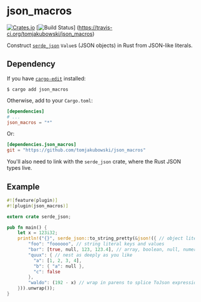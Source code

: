 # json_macros

[![Crates.io](https://img.shields.io/crates/v/json_macros.svg)](https://crates.io/crates/json_macros)
[![Build Status](https://travis-ci.org/tomjakubowski/json_macros.svg?branch=master)]
(https://travis-ci.org/tomjakubowski/json_macros)

Construct [`serde_json`](https://github.com/serde-rs/json) `Value`s
(JSON objects) in Rust from JSON-like literals.

## Dependency

If you have [`cargo-edit`](https://github.com/killercup/cargo-edit) installed:
```shell
$ cargo add json_macros
```

Otherwise, add to your `Cargo.toml`:
```toml
[dependencies]
# ...
json_macros = "*"
```

Or:
```toml
[dependencies.json_macros]
git = "https://github.com/tomjakubowski/json_macros"
```

You'll also need to link with the `serde_json` crate, where the Rust
JSON types live.

## Example

```rust
#![feature(plugin)]
#![plugin(json_macros)]

extern crate serde_json;

pub fn main() {
    let x = 123i32;
    println!("{}", serde_json::to_string_pretty(&json!({ // object literal
        "foo": "foooooo", // string literal keys and values
        "bar": [true, null, 123, 123.4], // array, boolean, null, numeric literals
        "quux": { // nest as deeply as you like
          "a": [1, 2, 3, 4],
          "b": { "a": null },
          "c": false
        },
        "waldo": (192 - x) // wrap in parens to splice ToJson expressions directly
    })).unwrap());
}
```
